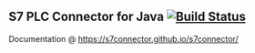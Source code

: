 
S7 PLC Connector for Java [![Build Status](https://travis-ci.org/s7connector/s7connector.svg?branch=master)](https://travis-ci.org/s7connector/s7connector)
---------------------------------------------------

Documentation @ https://s7connector.github.io/s7connector/

